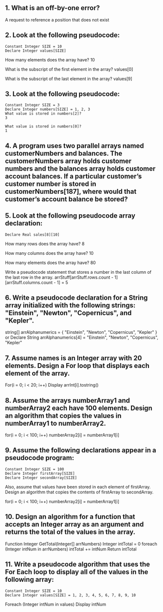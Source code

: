## 1. What is an off-by-one error?

A request to reference a position that does not exist

## 2.  Look at the following pseudocode:
```
Constant Integer SIZE = 10
Declare Integer values[SIZE]
```
How many elements does the array have?
10

What is the subscript of the first element in the array?
values[0]

What is the subscript of the last element in the array?
values[9]

## 3. Look at the following pseudocode:
```
Constant Integer SIZE = 3
Declare Integer numbers[SIZE] = 1, 2, 3
What value is stored in numbers[2]?
3

What value is stored in numbers[0]?
1
```

## 4. A program uses two parallel arrays named customerNumbers and balances. The customerNumbers array holds customer numbers and the balances array holds customer account balances. If a particular customer’s customer number is stored in customerNumbers[187], where would that customer’s account balance be stored?

## 5. Look at the following pseudocode array declaration:
```
Declare Real sales[8][10]
```
How many rows does the array have?
8

How many columns does the array have?
10

How many elements does the array have?
80

Write a pseudocode statement that stores a number in the last column of the last row in the array.
arrStuff[arrStuff.rows.count - 1][arrStuff.columns.count - 1] = 5

##  6. Write a pseudocode declaration for a String array initialized with the following strings: "Einstein", "Newton", "Copernicus", and "Kepler".
string[] arrAlphanumerics = { "Einstein", "Newton", "Copernicus", "Kepler" }
or
Declare String arrAlphanumerics[4] = "Einstein", "Newton", "Copernicus", "Kepler"


## 7. Assume names is an Integer array with 20 elements. Design a For loop that displays each element of the array.
For(i = 0; i < 20; i++)
    Display arrInt[i].tostring()

## 8. Assume the arrays numberArray1 and numberArray2 each have 100 elements. Design an algorithm that copies the values in numberArray1 to numberArray2.
for(i = 0; i < 100; i++)
    numberArray2[i] = numberArray1[i]

## 9. Assume the following declarations appear in a pseudocode program:
```
Constant Integer SIZE = 100
Declare Integer firstArray[SIZE]
Declare Integer secondArray[SIZE]
```
Also, assume that values have been stored in each element of firstArray. Design an algorithm that copies the contents of firstArray to secondArray.

for(i = 0; i < 100; i++)
    numberArray2[i] = numberArray1[i]


## 10. Design an algorithm for a function that accepts an Integer array as an argument and returns the total of the values in the array.

Function Integer GetTotal(Integer[] arrNumbers)
    Integer intTotal = 0
    foreach (Integer intNum in arrNumbers)
        intTotal += intNum
    Return intTotal

## 11. Write a pseudocode algorithm that uses the For Each loop to display all of the values in the following array:
```
Constant Integer SIZE = 10
Declare Integer values[SIZE] = 1, 2, 3, 4, 5, 6, 7, 8, 9, 10
```

Foreach (Integer intNum in values)
    Display intNum

